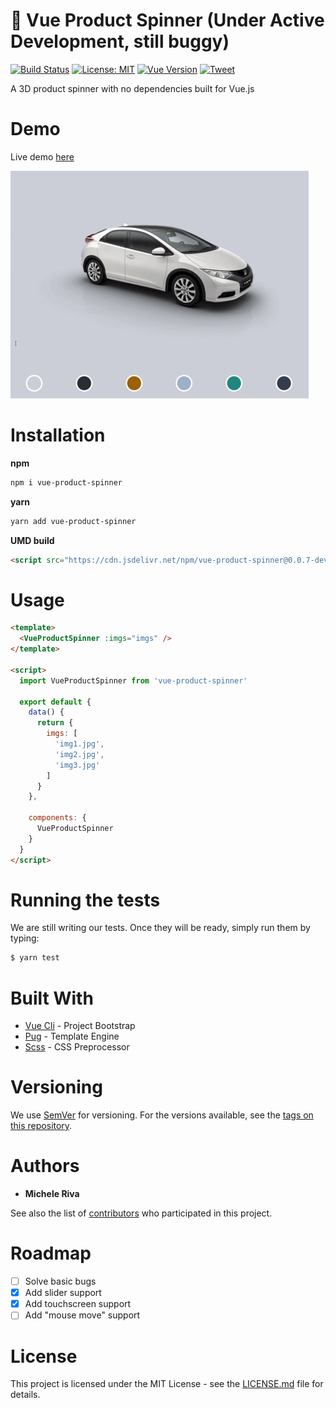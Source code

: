 # 🚗 Vue Product Spinner (Under Active Development, still buggy)

[![Build Status](https://travis-ci.org/micheleriva/vue-product-spinner.svg?branch=master)](https://travis-ci.org/micheleriva/vue-product-spinner)
[![License: MIT](https://img.shields.io/badge/License-MIT-yellow.svg)](https://opensource.org/licenses/MIT)
[![Vue Version](https://img.shields.io/badge/vue-2.5.17-green.svg)](https://vuejs.org/)
[![Tweet](https://img.shields.io/twitter/url/http/shields.io.svg?style=social)](https://twitter.com/intent/tweet?text=An%20amazing%20vue%20js%20component&url=https://github.com/micheleriva/vue-product-spinner&hashtags=vuejs,vue,spinner,3D,component)


A 3D product spinner with no dependencies built for Vue.js

# Demo

Live demo [here](https://micheleriva.github.io/vue-product-spinner/)

![Vue Product Spinner](/docs/VueProductSpinner.gif)

# Installation

**npm**
```sh
npm i vue-product-spinner
```

**yarn**
```sh
yarn add vue-product-spinner
```

**UMD build**
```html
<script src="https://cdn.jsdelivr.net/npm/vue-product-spinner@0.0.7-dev/dist/vue-product-spinner.umd.js" type="text/javascript"></script>
```

# Usage

```html
<template>
  <VueProductSpinner :imgs="imgs" />
</template>

<script>
  import VueProductSpinner from 'vue-product-spinner'

  export default {
    data() {
      return {
        imgs: [
          'img1.jpg',
          'img2.jpg',
          'img3.jpg'
        ]
      }
    },

    components: {
      VueProductSpinner
    }
  }
</script>

```

# Running the tests
We are still writing our tests. Once they will be ready, simply run them by typing:

```sh
$ yarn test
```

# Built With
- [Vue Cli](https://cli.vuejs.org/) - Project Bootstrap
- [Pug](https://pugjs.org) - Template Engine
- [Scss](https://sass-lang.com/) - CSS Preprocessor

# Versioning
We use [SemVer](https://semver.org/) for versioning. For the versions available, see the [tags on this repository](https://github.com/micheleriva/vue-product-spinner/tags).

# Authors

- **Michele Riva**

See also the list of [contributors](https://github.com/micheleriva/vue-product-spinner/graphs/contributors) who participated in this project.


# Roadmap

- [ ] Solve basic bugs
- [x] Add slider support
- [x] Add touchscreen support
- [ ] Add "mouse move" support

# License
This project is licensed under the MIT License - see the [LICENSE.md]((/LICENSE.md)) file for details.